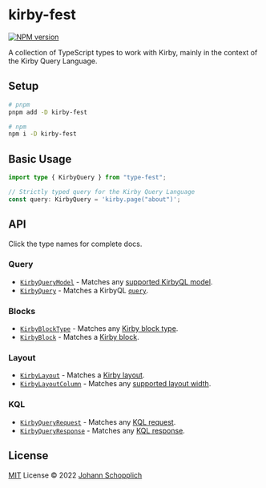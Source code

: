# kirby-fest

[![NPM version](https://img.shields.io/npm/v/kirby-fest?color=a1b858&label=)](https://www.npmjs.com/package/kirby-fest)

A collection of TypeScript types to work with Kirby, mainly in the context of the Kirby Query Language.

## Setup

```bash
# pnpm
pnpm add -D kirby-fest

# npm
npm i -D kirby-fest
```

## Basic Usage

```ts
import type { KirbyQuery } from "type-fest";

// Strictly typed query for the Kirby Query Language
const query: KirbyQuery = 'kirby.page("about")';
```

## API

Click the type names for complete docs.

### Query

- [`KirbyQueryModel`](./src/query.d.ts) - Matches any [supported KirbyQL model](https://github.com/getkirby/kql/blob/66abd20093e5656b0f7e6f51ee04f630ab38f2a3/src/Kql/Kql.php#L73).
- [`KirbyQuery`](./src/query.d.ts) - Matches a KirbyQL [`query`](https://getkirby.com/docs/guide/blueprints/query-language).

### Blocks

- [`KirbyBlockType`](./src/blocks.d.ts) - Matches any [Kirby block type](https://getkirby.com/docs/reference/panel/blocks).
- [`KirbyBlock`](./src/blocks.d.ts) - Matches a [Kirby block](https://getkirby.com/docs/guide/page-builder).

### Layout

- [`KirbyLayout`](./src/layout.d.ts) - Matches a [Kirby layout](https://getkirby.com/docs/reference/panel/fields/layout).
- [`KirbyLayoutColumn`](./src/layout.d.ts) - Matches any [supported layout width](https://getkirby.com/docs/reference/panel/fields/layout#defining-your-own-layouts__available-widths).

### KQL

- [`KirbyQueryRequest`](./src/kql.d.ts) - Matches any [KQL request](https://github.com/getkirby/kql).
- [`KirbyQueryResponse`](./src/kql.d.ts) - Matches any [KQL response](https://github.com/getkirby/kql).

## License

[MIT](./LICENSE) License © 2022 [Johann Schopplich](https://github.com/johannschopplich)
